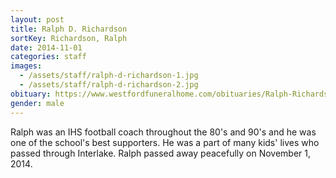```yaml
---
layout: post
title: Ralph D. Richardson
sortKey: Richardson, Ralph
date: 2014-11-01
categories: staff
images:
  - /assets/staff/ralph-d-richardson-1.jpg
  - /assets/staff/ralph-d-richardson-2.jpg
obituary: https://www.westfordfuneralhome.com/obituaries/Ralph-Richardson-3/#!/Obituary
gender: male
---
```

Ralph was an IHS football coach throughout the 80's and 90's and he was one of the school's best supporters.  He was a part of many kids' lives who passed through Interlake.  Ralph passed away peacefully on November 1, 2014. 
